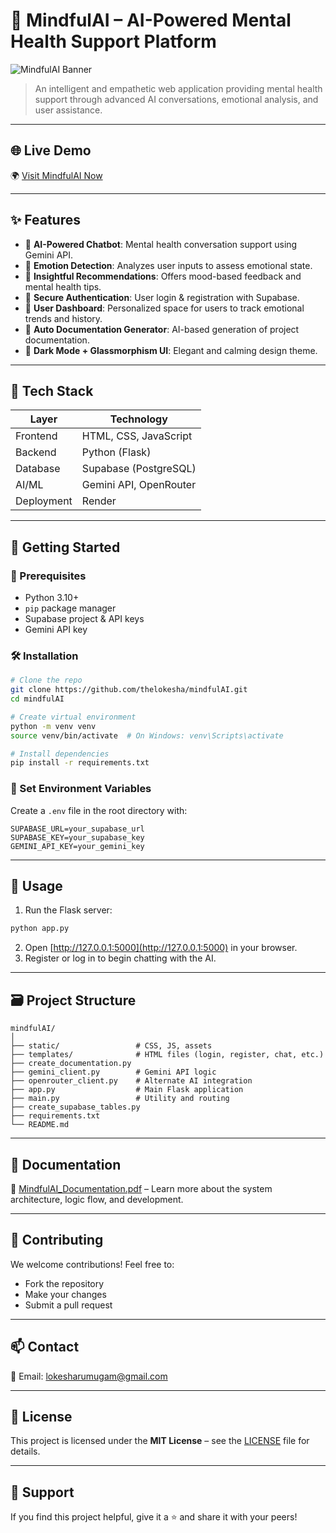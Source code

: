 # 🧠 MindfulAI – AI-Powered Mental Health Support Platform

![MindfulAI Banner](https://img.shields.io/badge/Powered%20By-Gemini%20API-blueviolet?style=for-the-badge)  
> An intelligent and empathetic web application providing mental health support through advanced AI conversations, emotional analysis, and user assistance.

---

## 🌐 Live Demo

🌍 [Visit MindfulAI Now](https://mindfulai-cggh.onrender.com)



---

## ✨ Features

- 🤖 **AI-Powered Chatbot**: Mental health conversation support using Gemini API.
- 💬 **Emotion Detection**: Analyzes user inputs to assess emotional state.
- 🧾 **Insightful Recommendations**: Offers mood-based feedback and mental health tips.
- 🔐 **Secure Authentication**: User login & registration with Supabase.
- 👤 **User Dashboard**: Personalized space for users to track emotional trends and history.
- 📄 **Auto Documentation Generator**: AI-based generation of project documentation.
- 🌙 **Dark Mode + Glassmorphism UI**: Elegant and calming design theme.

---

## 📁 Tech Stack

| Layer        | Technology                           |
|--------------|---------------------------------------|
| Frontend     | HTML, CSS, JavaScript                 |
| Backend      | Python (Flask)                        |
| Database     | Supabase (PostgreSQL)                 |
| AI/ML        | Gemini API, OpenRouter                |
| Deployment   | Render                                |

---

## 🚀 Getting Started

### 🔧 Prerequisites

- Python 3.10+
- `pip` package manager
- Supabase project & API keys
- Gemini API key

### 🛠️ Installation

```bash
# Clone the repo
git clone https://github.com/thelokesha/mindfulAI.git
cd mindfulAI

# Create virtual environment
python -m venv venv
source venv/bin/activate  # On Windows: venv\Scripts\activate

# Install dependencies
pip install -r requirements.txt
```

### 🔑 Set Environment Variables

Create a `.env` file in the root directory with:

```env
SUPABASE_URL=your_supabase_url
SUPABASE_KEY=your_supabase_key
GEMINI_API_KEY=your_gemini_key
```

---

## 🧠 Usage

1. Run the Flask server:

```bash
python app.py
```

2. Open [http://127.0.0.1:5000](http://127.0.0.1:5000) in your browser.
3. Register or log in to begin chatting with the AI.

---

## 🗃️ Project Structure

```
mindfulAI/
│
├── static/                 # CSS, JS, assets
├── templates/              # HTML files (login, register, chat, etc.)
├── create_documentation.py
├── gemini_client.py        # Gemini API logic
├── openrouter_client.py    # Alternate AI integration
├── app.py                  # Main Flask application
├── main.py                 # Utility and routing
├── create_supabase_tables.py
├── requirements.txt
└── README.md
```

---

## 📄 Documentation

📘 [MindfulAI_Documentation.pdf](./MindfulAI_Documentation.pdf) – Learn more about the system architecture, logic flow, and development.

---

## 🤝 Contributing

We welcome contributions! Feel free to:

- Fork the repository
- Make your changes
- Submit a pull request

---

## 📫 Contact
📧 Email: lokesharumugam@gmail.com 

---

## 📝 License

This project is licensed under the **MIT License** – see the [LICENSE](LICENSE) file for details.

---

## 💖 Support

If you find this project helpful, give it a ⭐ and share it with your peers!
